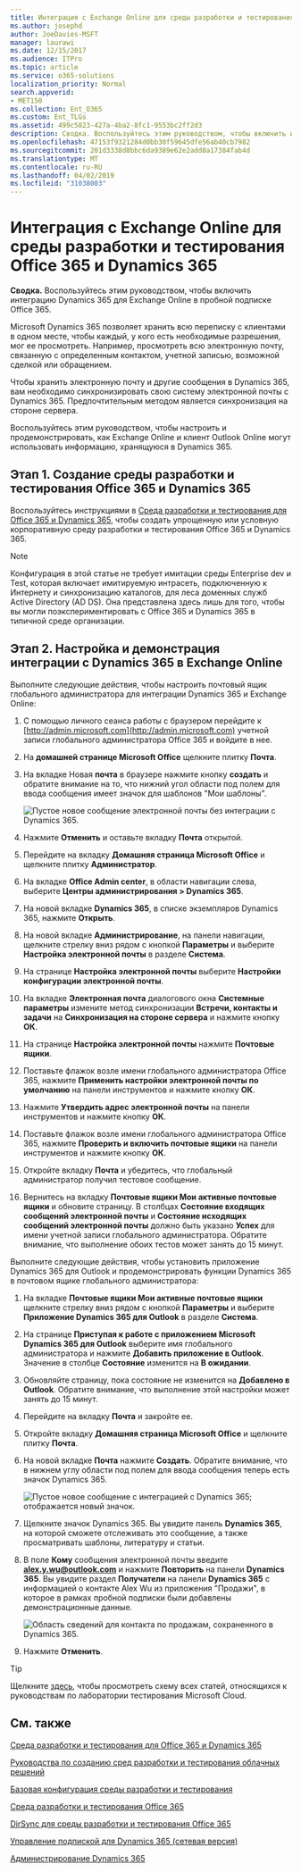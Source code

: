 ```yaml
---
title: Интеграция с Exchange Online для среды разработки и тестирования Office 365 и Dynamics 365
ms.author: josephd
author: JoeDavies-MSFT
manager: laurawi
ms.date: 12/15/2017
ms.audience: ITPro
ms.topic: article
ms.service: o365-solutions
localization_priority: Normal
search.appverid:
- MET150
ms.collection: Ent_O365
ms.custom: Ent_TLGs
ms.assetid: 499c5823-427a-4ba2-8fc1-9553bc2ff2d3
description: Сводка. Воспользуйтесь этим руководством, чтобы включить интеграцию Dynamics 365 для Exchange Online в пробной подписке Office 365.
ms.openlocfilehash: 47153f9321284d0bb30f59645dfe56ab40cb7982
ms.sourcegitcommit: 201d3338d8bbc6da9389e62e2add8a17384fab4d
ms.translationtype: MT
ms.contentlocale: ru-RU
ms.lasthandoff: 04/02/2019
ms.locfileid: "31038003"
---
```

# <a name="exchange-online-integration-for-your-office-365-and-dynamics-365-devtest-environment"></a>Интеграция с Exchange Online для среды разработки и тестирования Office 365 и Dynamics 365

 **Сводка.** Воспользуйтесь этим руководством, чтобы включить интеграцию Dynamics 365 для Exchange Online в пробной подписке Office 365.
  
Microsoft Dynamics 365 позволяет хранить всю переписку с клиентами в одном месте, чтобы каждый, у кого есть необходимые разрешения, мог ее просмотреть. Например, просмотреть всю электронную почту, связанную с определенным контактом, учетной записью, возможной сделкой или обращением.
  
Чтобы хранить электронную почту и другие сообщения в Dynamics 365, вам необходимо синхронизировать свою систему электронной почты с Dynamics 365. Предпочтительным методом является синхронизация на стороне сервера.
  
Воспользуйтесь этим руководством, чтобы настроить и продемонстрировать, как Exchange Online и клиент Outlook Online могут использовать информацию, хранящуюся в Dynamics 365. 
  
## <a name="phase-1-build-out-the-office-365-and-dynamics-365-devtest-environment"></a>Этап 1. Создание среды разработки и тестирования Office 365 и Dynamics 365

Воспользуйтесь инструкциями в [Среда разработки и тестирования для Office 365 и Dynamics 365](office-365-and-dynamics-365-dev-test-environment.md), чтобы создать упрощенную или условную корпоративную среду разработки и тестирования Office 365 и Dynamics 365.
  
> [!NOTE]
> Конфигурация в этой статье не требует имитации среды Enterprise dev и Test, которая включает имитируемую интрасеть, подключенную к Интернету и синхронизацию каталогов, для леса доменных служб Active Directory (AD DS). Она представлена здесь лишь для того, чтобы вы могли поэкспериментировать с Office 365 и Dynamics 365 в типичной среде организации. 
  
## <a name="phase-2-configure-and-demonstrate-dynamics-365-integration-in-exchange-online"></a>Этап 2. Настройка и демонстрация интеграции с Dynamics 365 в Exchange Online

Выполните следующие действия, чтобы настроить почтовый ящик глобального администратора для интеграции Dynamics 365 и Exchange Online:
  
1. С помощью личного сеанса работы с браузером перейдите к [http://admin.microsoft.com](http://admin.microsoft.com) учетной записи глобального администратора Office 365 и войдите в нее.
    
2. На **домашней странице Microsoft Office** щелкните плитку **Почта**.
    
3. На вкладке Новая **почта** в браузере нажмите кнопку **создать** и обратите внимание на то, что нижний угол области под полем для ввода сообщения имеет значок для шаблонов "Мои шаблоны".
    
     ![Пустое новое сообщение электронной почты без интеграции с Dynamics 365.](media/879b54fd-a68f-4581-9f89-d5050df6f4de.png)
  
4. Нажмите **Отменить** и оставьте вкладку **Почта** открытой.
    
5. Перейдите на вкладку **Домашняя страница Microsoft Office** и щелкните плитку **Администратор**.
    
6. На вкладке **Office Admin center**, в области навигации слева, выберите **Центры администрирования > Dynamics 365**.
    
7. На новой вкладке **Dynamics 365**, в списке экземпляров Dynamics 365, нажмите **Открыть**.
    
8. На новой вкладке **Администрирование**, на панели навигации, щелкните стрелку вниз рядом с кнопкой **Параметры** и выберите **Настройка электронной почты** в разделе **Система**.
    
9.  На странице **Настройка электронной почты** выберите **Настройки конфигурации электронной почты**.
    
10. На вкладке **Электронная почта** диалогового окна **Системные параметры** измените метод синхронизации **Встречи, контакты и задачи** на **Синхронизация на стороне сервера** и нажмите кнопку **ОК**.
    
11. На странице **Настройка электронной почты** нажмите **Почтовые ящики**.
    
12. Поставьте флажок возле имени глобального администратора Office 365, нажмите **Применить настройки электронной почты по умолчанию** на панели инструментов и нажмите кнопку **ОК**.
    
13. Нажмите **Утвердить адрес электронной почты** на панели инструментов и нажмите кнопку **ОК**.
    
14. Поставьте флажок возле имени глобального администратора Office 365, нажмите **Проверить и включить почтовые ящики** на панели инструментов и нажмите кнопку **ОК**.
    
15. Откройте вкладку **Почта** и убедитесь, что глобальный администратор получил тестовое сообщение.
    
16. Вернитесь на вкладку **Почтовые ящики Мои активные почтовые ящики** и обновите страницу. В столбцах **Состояние входящих сообщений электронной почты** и **Состояние исходящих сообщений электронной почты** должно быть указано **Успех** для имени учетной записи глобального администратора. Обратите внимание, что выполнение обоих тестов может занять до 15 минут.
    
Выполните следующие действия, чтобы установить приложение Dynamics 365 для Outlook и продемонстрировать функции Dynamics 365 в почтовом ящике глобального администратора:
  
1. На вкладке **Почтовые ящики Мои активные почтовые ящики** щелкните стрелку вниз рядом с кнопкой **Параметры** и выберите **Приложение Dynamics 365 для Outlook** в разделе **Система**.
    
2. На странице **Приступая к работе с приложением Microsoft Dynamics 365 для Outlook** выберите имя глобального администратора и нажмите **Добавить приложение в Outlook**. Значение в столбце **Состояние** изменится на **В ожидании**.
    
3. Обновляйте страницу, пока состояние не изменится на **Добавлено в Outlook**. Обратите внимание, что выполнение этой настройки может занять до 15 минут.
    
4. Перейдите на вкладку **Почта** и закройте ее.
    
5. Откройте вкладку **Домашняя страница Microsoft Office** и щелкните плитку **Почта**.
    
6. На новой вкладке **Почта** нажмите **Создать**. Обратите внимание, что в нижнем углу области под полем для ввода сообщения теперь есть значок Dynamics 365.
    
     ![Пустое новое сообщение с интеграцией с Dynamics 365; отображается новый значок.](media/ecb822e1-45fe-4481-99a1-294317d1d2de.png)
  
7. Щелкните значок Dynamics 365. Вы увидите панель **Dynamics 365**, на которой сможете отслеживать это сообщение, а также просматривать шаблоны, литературу и статьи.
    
8. В поле **Кому** сообщения электронной почты введите **alex.y.wu@outlook.com** и нажмите **Повторить** на панели **Dynamics 365**. Вы увидите раздел **Получатели** на панели **Dynamics 365** с информацией о контакте Alex Wu из приложения "Продажи", в которое в рамках пробной подписки были добавлены демонстрационные данные.
    
     ![Область сведений для контакта по продажам, сохраненного в Dynamics 365.](media/a010fa5f-3f1b-47d4-ab5e-d00d85a24a3f.png)
  
9. Нажмите **Отменить**.

> [!TIP]
> Щелкните [здесь](http://aka.ms/catlgstack), чтобы просмотреть схему всех статей, относящихся к руководствам по лаборатории тестирования Microsoft Cloud.
    
## <a name="see-also"></a>См. также

[Среда разработки и тестирования для Office 365 и Dynamics 365](office-365-and-dynamics-365-dev-test-environment.md)
  
[Руководства по созданию сред разработки и тестирования облачных решений](cloud-adoption-test-lab-guides-tlgs.md)
  
[Базовая конфигурация среды разработки и тестирования](base-configuration-dev-test-environment.md)
  
[Среда разработки и тестирования Office 365](office-365-dev-test-environment.md)
  
[DirSync для среды разработки и тестирования Office 365](dirsync-for-your-office-365-dev-test-environment.md)

[Управление подпиской для Dynamics 365 (сетевая версия)](https://technet.microsoft.com/library/jj679903.aspx)
  
[Администрирование Dynamics 365](https://technet.microsoft.com/library/dn531101.aspx)


